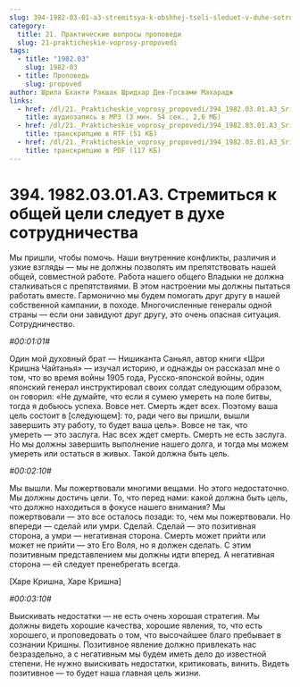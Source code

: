 ```yaml
---
slug: 394-1982-03-01-a3-stremitsya-k-obshhej-tseli-sleduet-v-duhe-sotrudnichestva
category:
  title: 21. Практические вопросы проповеди
  slug: 21-prakticheskie-voprosy-propovedi
tags:
  - title: "1982.03"
    slug: 1982-03
  - title: Проповедь
    slug: propoved
author: Шрила Бхакти Ракшак Шридхар Дев-Госвами Махарадж
links:
  - href: /dl/21._Prakticheskie_voprosy_propovedi/394_1982.03.01.A3_SridharMj_Stremitsja_k_obshhej_celi_sleduet_v_duhe_sotrudnichestva.mp3
    title: аудиозапись в MP3 (3 мин. 54 сек., 2,6 МБ)
  - href: /dl/21._Prakticheskie_voprosy_propovedi/394_1982.03.01.A3_SridharMj_Stremitsja_k_obshhej_celi_sleduet_v_duhe_sotrudnichestva.rtf
    title: транскрипцию в RTF (51 КБ)
  - href: /dl/21._Prakticheskie_voprosy_propovedi/394_1982.03.01.A3_SridharMj_Stremitsja_k_obshhej_celi_sleduet_v_duhe_sotrudnichestva.pdf
    title: транскрипцию в PDF (117 КБ)
---
```


# 394. 1982.03.01.A3. Стремиться к общей цели следует в духе сотрудничества

Мы пришли, чтобы помочь. Наши внутренние конфликты, различия и узкие взгляды — мы не должны позволять им препятствовать нашей общей, совместной работе. Работа нашего общего Владыки не должна сталкиваться с препятствиями. В этом настроении мы должны пытаться работать вместе. Гармонично мы будем помогать друг другу в нашей собственной кампании, в походе. Многочисленные генералы одной страны — если они завидуют друг другу, это очень опасная ситуация. Сотрудничество.

*#00:01:01#*

Один мой духовный брат — Нишиканта Саньял, автор книги «Шри Кришна Чайтанья» — изучал историю, и однажды он рассказал мне о том, что во время войны 1905 года, Русско-японской войны, один японский генерал инструктировал своих солдат следующим образом, он говорил: «Не думайте, что если я сумею умереть на поле битвы, тогда я добьюсь успеха. Вовсе нет. Смерть ждет всех. Поэтому ваша цель состоит в [следующем]: то, ради чего вы пришли, вышли завершить эту работу, то будет ваша цель». Вовсе не так, что умереть — это заслуга. Нас всех ждет смерть. Смерть не есть заслуга. Но мы должны завершить выполнение нашего долга, и тогда мы можем умереть или остаться в живых. Такой должна быть цель.

*#00:02:10#*

Мы вышли. Мы пожертвовали многими вещами. Но этого недостаточно. Мы должны достичь цели. То, что перед нами: какой должна быть цель, что должно находиться в фокусе нашего внимания? Мы пожертвовали — это все осталось позади: то, чем мы пожертвовали. Но впереди — сделай или умри. Сделай. Сделай — это позитивная сторона, а умри — негативная сторона. Смерть может прийти или может не прийти — это Его Воля, но я должен сделать. С этим позитивным представлением мы должны идти вперед. А негативная сторона — ей следует пренебрегать всегда.

[Харе Кришна, Харе Кришна]

*#00:03:10#*

Выискивать недостатки — не есть очень хорошая стратегия. Мы должны видеть хорошие качества, хорошие явления, то, что есть хорошего, и проповедовать о том, что высочайшее благо пребывает в сознании Кришны. Позитивное явление должно привлекать нас безраздельно, а с негативным мы будем иметь дело до известной степени. Не нужно выискивать недостатки, критиковать, винить. Видеть позитивное — то будет наша главная цель жизни.

